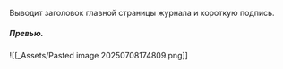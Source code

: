 Выводит заголовок главной страницы журнала и короткую подпись.
##### Превью.
![[_Assets/Pasted image 20250708174809.png]]